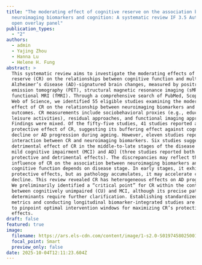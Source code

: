 ```yaml
---
title: "The moderating effect of cognitive reserve on the association between
  neuroimaging biomarkers and cognition: A systematic review IF 3.5 Author links
  open overlay panel"
publication_types:
  - "2"
authors:
  - admin
  - Yajing Zhou
  - Hanna Lu
  - Helene H. Fung
abstract: >
  This systematic review aims to investigate the moderating effects of cognitive
  reserve (CR) on the relationships between cognitive function and multimodal
  Alzheimer’s disease (AD)-signatured brain changes, measured by positron
  emission tomography (PET), structural magnetic resonance imaging (sMRI) and
  functional MRI (fMRI). Through a comprehensive search of PubMed, Scopus, and
  Web of Science, we identified 55 eligible studies examining the moderating
  effect of CR on the relationship between neuroimaging biomarkers and cognitive
  outcomes. CR measurements include sociobehavioral proxies (e.g., education,
  leisure activities), residual approaches, and functional imaging approaches.
  Findings were mixed. Of the fifty-five studies, 41 studies reported a
  protective effect of CR, suggesting its buffering effect against cognitive
  decline or AD progression during ageing. However, eleven studies reported no
  interaction between CR and neuroimaging biomarkers. Six studies suggested a
  detrimental effect of CR in the middle-to-late stages of the disease [e.g.,
  mild cognitive impairment (MCI) and AD] (three studies reported both
  protective and detrimental effects). The discrepancies may reflect that the
  influence of CR on the association between neuroimaging biomarkers and
  cognitive function depends on disease stage. In early stages, it exhibits
  protective effects, but as pathology accumulates, it may accelerate cognitive
  decline. This review revealed CR has heterogeneous effects on AD progression.
  We preliminarily identified a “critical point” for CR within the continuum
  between cognitively unimpaired (CU) and MCI, although its precise pathological
  determinants require further clarification. Establishing standardized CR
  metrics and conducting longitudinal biomarker-integrated studies are critical
  to pinpoint optimal intervention windows for maximizing CR’s protective
  effects.
draft: false
featured: true
image:
  filename: https://ars.els-cdn.com/content/image/1-s2.0-S0197458025001307-gr1.jpg
  focal_point: Smart
  preview_only: false
date: 2025-10-04T12:11:23.604Z
---
```

